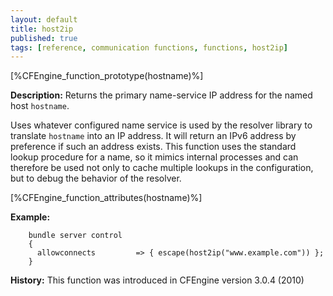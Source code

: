 ```yaml
---
layout: default
title: host2ip
published: true
tags: [reference, communication functions, functions, host2ip]
---
```


[%CFEngine_function_prototype(hostname)%]

**Description:** Returns the primary name-service IP address for the named host `hostname`.

Uses whatever configured name service is used by the resolver library to
translate `hostname` into an IP address. It will return an IPv6 address
by preference if such an address exists. This function uses the standard
lookup procedure for a name, so it mimics internal processes and can
therefore be used not only to cache multiple lookups in the configuration, but
to debug the behavior of the resolver.

[%CFEngine_function_attributes(hostname)%]

**Example:**

```cf3
    bundle server control
    {
      allowconnects         => { escape(host2ip("www.example.com")) };
    }
```

**History:** This function was introduced in CFEngine version 3.0.4
(2010)

